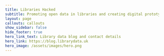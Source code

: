 ```yaml
---
title: Libraries Hacked
subtitle: Promoting open data in libraries and creating digital prototypes from that data
layout: page
callouts: callouts
show_sidebar: false
hide_footer: true
hero_link_text: Library data blog and contact details
hero_link: https://blog.librarydata.uk
hero_image: /assets/images/hero.png
---
```

